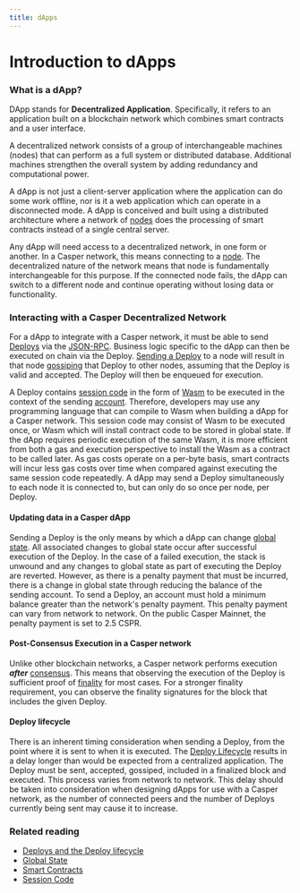 ```yaml
---
title: dApps
---
```


# Introduction to dApps

### What is a dApp?

DApp stands for **Decentralized Application**. Specifically, it refers to an application built on a blockchain network which combines smart contracts and a user interface.

A decentralized network consists of a group of interchangeable machines (nodes) that can perform as a full system or distributed database. Additional machines strengthen the overall system by adding redundancy and computational power.

A dApp is not just a client-server application where the application can do some work offline, nor is it a web application which can operate in a disconnected mode. A dApp is conceived and built using a distributed architecture where a network of [nodes](../concepts/glossary/N.md#node) does the processing of smart contracts instead of a single central server.

Any dApp will need access to a decentralized network, in one form or another. In a Casper network, this means connecting to a [node](../concepts/glossary/N.md#node). The decentralized nature of the network means that node is fundamentally interchangeable for this purpose. If the connected node fails, the dApp can switch to a different node and continue operating without losing data or functionality.

### Interacting with a Casper Decentralized Network

For a dApp to integrate with a Casper network, it must be able to send [Deploys](../concepts/glossary/D.md#deploy) via the [JSON-RPC](../developers/json-rpc/index.md). Business logic specific to the dApp can then be executed on chain via the Deploy. [Sending a Deploy](../developers/cli/sending-deploys.md) to a node will result in that node [gossiping](../concepts/design/p2p.md#communications-gossiping) that Deploy to other nodes, assuming that the Deploy is valid and accepted. The Deploy will then be enqueued for execution.

A Deploy contains [session code](../concepts/glossary/S.md#session-code) in the form of [Wasm](../concepts/glossary/W.md#webassembly) to be executed in the context of the sending [account](../concepts/glossary/A.md#account). Therefore, developers may use any programming language that can compile to Wasm when building a dApp for a Casper network. This session code may consist of Wasm to be executed once, or Wasm which will install contract code to be stored in global state. If the dApp requires periodic execution of the same Wasm, it is more efficient from both a gas and execution perspective to install the Wasm as a contract to be called later. As gas costs operate on a per-byte basis, smart contracts will incur less gas costs over time when compared against executing the same session code repeatedly.
A dApp may send a Deploy simultaneously to each node it is connected to, but can only do so once per node, per Deploy.

#### Updating data in a Casper dApp
Sending a Deploy is the only means by which a dApp can change [global state](../concepts/glossary/G.md#global-state). All associated changes to global state occur after successful execution of the Deploy. In the case of a failed execution, the stack is unwound and any changes to global state as part of executing the Deploy are reverted. However, as there is a penalty payment that must be incurred, there is a change in global state through reducing the balance of the sending account. To send a Deploy, an account must hold a minimum balance greater than the network's penalty payment. This penalty payment can vary from network to network. On the public Casper Mainnet, the penalty payment is set to 2.5 CSPR.

#### Post-Consensus Execution in a Casper network
Unlike other blockchain networks, a Casper network performs execution ***after*** [consensus](../concepts/glossary/C.md#consensus). This means that observing the execution of the Deploy is sufficient proof of [finality](../concepts/glossary/B.md#block-finality) for most cases. For a stronger finality requirement, you can observe the finality signatures for the block that includes the given Deploy.

#### Deploy lifecycle
There is an inherent timing consideration when sending a Deploy, from the point where it is sent to when it is executed. The [Deploy Lifecycle](../concepts/design/casper-design.md#execution-semantics-phases) results in a delay longer than would be expected from a centralized application. The Deploy must be sent, accepted, gossiped, included in a finalized block and executed. This process varies from network to network. This delay should be taken into consideration when designing dApps for use with a Casper network, as the number of connected peers and the number of Deploys currently being sent may cause it to increase.


### Related reading

- [Deploys and the Deploy lifecycle](../concepts/deploy-and-deploy-lifecycle.md)
- [Global State](../concepts/global-state.md)
- [Smart Contracts](../concepts/smart-contracts.md)
- [Session Code](../developers/writing-onchain-code/contract-vs-session.md#what-is-session-code)
